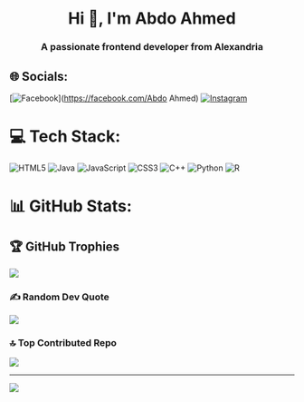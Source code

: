 <h1 align="center">Hi 👋, I'm Abdo Ahmed</h1>
<h3 align="center">A passionate frontend developer from Alexandria</h3>


## 🌐 Socials:
[![Facebook](https://img.shields.io/badge/Facebook-%231877F2.svg?logo=Facebook&logoColor=white)](https://facebook.com/Abdo Ahmed) [![Instagram](https://img.shields.io/badge/Instagram-%23E4405F.svg?logo=Instagram&logoColor=white)](https://instagram.com/@tokyo_762) 

# 💻 Tech Stack:
![HTML5](https://img.shields.io/badge/html5-%23E34F26.svg?style=for-the-badge&logo=html5&logoColor=white) ![Java](https://img.shields.io/badge/java-%23ED8B00.svg?style=for-the-badge&logo=openjdk&logoColor=white) ![JavaScript](https://img.shields.io/badge/javascript-%23323330.svg?style=for-the-badge&logo=javascript&logoColor=%23F7DF1E) ![CSS3](https://img.shields.io/badge/css3-%231572B6.svg?style=for-the-badge&logo=css3&logoColor=white) ![C++](https://img.shields.io/badge/c++-%2300599C.svg?style=for-the-badge&logo=c%2B%2B&logoColor=white) ![Python](https://img.shields.io/badge/python-3670A0?style=for-the-badge&logo=python&logoColor=ffdd54) ![R](https://img.shields.io/badge/r-%23276DC3.svg?style=for-the-badge&logo=r&logoColor=white)
# 📊 GitHub Stats:

## 🏆 GitHub Trophies
![](https://github-profile-trophy.vercel.app/?username=AbdoAhmed&theme=tokyonight&no-frame=false&no-bg=true&margin-w=4)

### ✍️ Random Dev Quote
![](https://quotes-github-readme.vercel.app/api?type=horizontal&theme=tokyonight)

### 🔝 Top Contributed Repo
![](https://github-contributor-stats.vercel.app/api?username=AbdoAhmed&limit=5&theme=tokyonight&combine_all_yearly_contributions=true)

---
[![](https://visitcount.itsvg.in/api?id=AbdoAhmed&icon=8&color=11)](https://visitcount.itsvg.in)

<!-- Proudly created with GPRM ( https://gprm.itsvg.in ) -->
